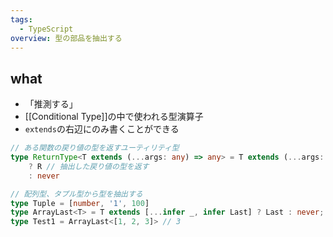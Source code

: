 ```yaml
---
tags:
  - TypeScript
overview: 型の部品を抽出する
---
```

## what
- 「推測する」
- [[Conditional Type]]の中で使われる型演算子
- `extends`の右辺にのみ書くことができる
```ts
// ある関数の戻り値の型を返すユーティリティ型
type ReturnType<T extends (...args: any) => any> = T extends (...args: any) => infer R // 関数の戻り値型のRを推論
	? R // 抽出した戻り値の型を返す
	: never

// 配列型、タプル型から型を抽出する
type Tuple = [number, '1', 100]
type ArrayLast<T> = T extends [...infer _, infer Last] ? Last : never; // 末尾の要素をLastに抽出し、Lastを返す
type Test1 = ArrayLast<[1, 2, 3]> // 3
```
